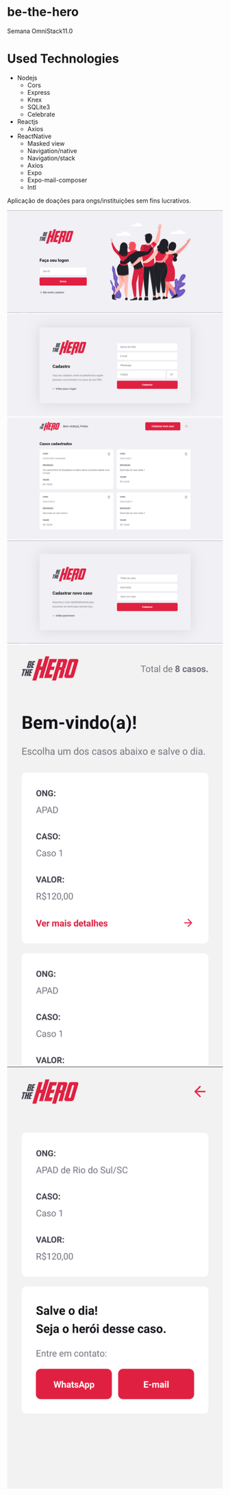 # be-the-hero
Semana OmniStack11.0

# Used Technologies
- Nodejs
  - Cors
  - Express
  - Knex
  - SQLite3
  - Celebrate
- Reactjs
  - Axios
- ReactNative
  - Masked view
  - Navigation/native
  - Navigation/stack
  - Axios
  - Expo 
  - Expo-mail-composer
  - Intl  

Aplicação de doações para ongs/instituições sem fins lucrativos.

![](screenshots/screenshot_01.png)
![](screenshots/screenshot_02.png)
![](screenshots/screenshot_03.png)
![](screenshots/screenshot_04.png)
![](screenshots/screenshot_05.png)
![](screenshots/screenshot_06.png)
